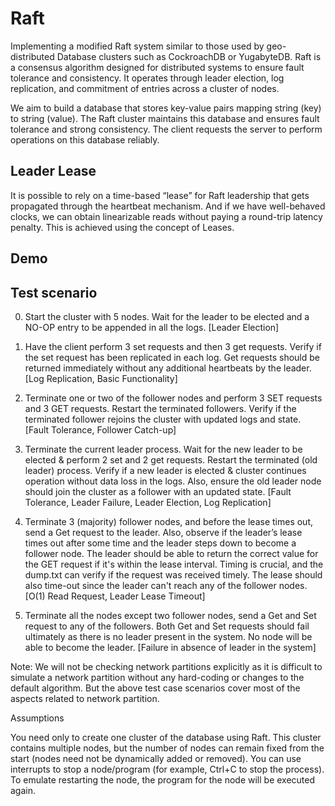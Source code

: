 # Raft
Implementing a modified Raft system similar to those used by geo-distributed Database clusters such as CockroachDB or YugabyteDB. Raft is a consensus algorithm designed for distributed systems to ensure fault tolerance and consistency. It operates through leader election, log replication, and commitment of entries across a cluster of nodes.

We aim to build a database that stores key-value pairs mapping string (key) to string (value). The Raft cluster maintains this database and ensures fault tolerance and strong consistency. The client requests the server to perform operations on this database reliably.

## Leader Lease
It is possible to rely on a time-based “lease” for Raft leadership that gets propagated through the heartbeat mechanism. And if we have well-behaved clocks, we can obtain linearizable reads without paying a round-trip latency penalty. This is achieved using the concept of Leases.

## Demo


## Test scenario

0. Start the cluster with 5 nodes. Wait for the leader to be elected and a NO-OP entry to be appended in all the logs.
   [Leader Election]

1. Have the client perform 3 set requests and then 3 get requests. Verify if the set request has been replicated in each log. Get requests should be returned immediately without any additional heartbeats by the leader. [Log Replication, Basic Functionality]

2. Terminate one or two of the follower nodes and perform 3 SET requests and 3 GET requests. Restart the terminated followers. Verify if the terminated follower rejoins the cluster with updated logs and state. [Fault Tolerance, Follower Catch-up]

3. Terminate the current leader process. Wait for the new leader to be elected & perform 2 set and 2 get requests. Restart the terminated (old leader) process. Verify if a new leader is elected & cluster continues operation without data loss in the logs. Also, ensure the old leader node should join the cluster as a follower with an updated state. [Fault Tolerance, Leader Failure, Leader Election, Log Replication]

4. Terminate 3 (majority) follower nodes, and before the lease times out, send a Get request to the leader. Also, observe if the leader’s lease times out after some time and the leader steps down to become a follower node. The leader should be able to return the correct value for the GET request if it's within the lease interval. Timing is crucial, and the dump.txt can verify if the request was received timely. The lease should also time-out since the leader can't reach any of the follower nodes. [O(1) Read Request, Leader Lease Timeout]

5. Terminate all the nodes except two follower nodes, send a Get and Set request to any of the followers. Both Get and Set requests should fail ultimately as there is no leader present in the system. No node will be able to become the leader. [Failure in absence of leader in the system]

Note: We will not be checking network partitions explicitly as it is difficult to simulate a network partition without any hard-coding or changes to the default algorithm. But the above test case scenarios cover most of the aspects related to network partition.

Assumptions

You need only to create one cluster of the database using Raft. This cluster contains multiple nodes, but the number of nodes can remain fixed from the start (nodes need not be dynamically added or removed).
You can use interrupts to stop a node/program (for example, Ctrl+C to stop the process). To emulate restarting the node, the program for the node will be executed again.
